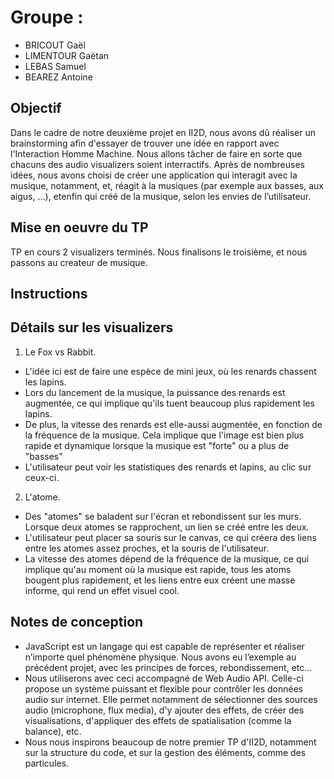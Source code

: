 Groupe :
========

- BRICOUT Gaël
- LIMENTOUR Gaëtan
- LEBAS Samuel
- BEAREZ Antoine

Objectif
--------

Dans le cadre de notre deuxième projet en II2D, nous avons dû réaliser un brainstorming afin d'essayer de trouver une idée en rapport avec l'Interaction Homme Machine.
Nous allons tâcher de faire en sorte que chacuns des audio visualizers soient interractifs.
Après de nombreuses idées, nous avons choisi de créer une application qui interagit avec la musique, notamment, et, réagit à la musiques (par exemple aux basses, aux aigus, …), etenfin qui créé de la musique, selon les envies de l’utilisateur.


Mise en oeuvre du TP
--------------------

TP en cours
2 visualizers terminés. Nous finalisons le troisième, et nous passons au createur de musique.

Instructions
------------

Détails sur les visualizers
---------------------------

1) Le Fox vs Rabbit.
* L'idée ici est de faire une espèce de mini jeux, où les renards chassent les lapins.
* Lors du lancement de la musique, la puissance des renards est augmentée, ce qui implique qu'ils tuent beaucoup plus rapidement les lapins.
* De plus, la vitesse des renards est elle-aussi augmentée, en fonction de la fréquence de la musique. Cela implique que l'image est bien plus rapide et dynamique lorsque la musique est "forte" ou a plus de "basses"
* L'utilisateur peut voir les statistiques des renards et lapins, au clic sur ceux-ci.

2) L'atome.
* Des "atomes" se baladent sur l'écran et rebondissent sur les murs. Lorsque deux atomes se rapprochent, un lien se créé entre les deux.
* L'utilisateur peut placer sa souris sur le canvas, ce qui créera des liens entre les atomes assez proches, et la souris de l'utilisateur.
* La vitesse des atomes dépend de la fréquence de la musique, ce qui implique qu'au moment où la musique est rapide, tous les atoms bougent plus rapidement, et les liens entre eux créent une masse informe, qui rend un effet visuel cool.


Notes de conception
-------------------

  * JavaScript est un langage qui est capable de représenter et réaliser n’importe quel phénomène physique. Nous avons eu l’exemple au précédent projet, avec les principes de forces, rebondissement, etc…
  * Nous utiliserons avec ceci accompagné de Web Audio API. Celle-ci propose un système puissant et flexible pour contrôler les données audio sur internet. Elle permet notamment de sélectionner des sources audio (microphone, flux media), d'y ajouter des effets, de créer des visualisations, d'appliquer des effets de spatialisation (comme la balance), etc.
  * Nous nous inspirons beaucoup de notre premier TP d'II2D, notamment sur la structure du code, et sur la gestion des éléments, comme des particules.
